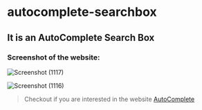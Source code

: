 # autocomplete-searchbox
## It is an AutoComplete Search Box

### Screenshot of the website:

![Screenshot (1117)](https://user-images.githubusercontent.com/88110631/128122952-a67a91a9-a622-4302-8355-fc221e9390f6.png)

![Screenshot (1116)](https://user-images.githubusercontent.com/88110631/128122956-758b2b59-bedb-46b2-963a-11aba4fc1169.png)

> Checkout if you are interested in the website [AutoComplete](https://autocomplete-rs.netlify.app/)
